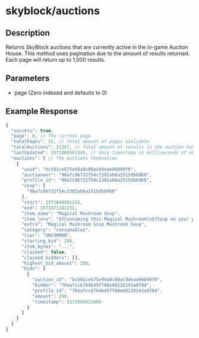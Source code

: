 # skyblock/auctions

## Description
Returns SkyBlock auctions that are currently active in the in-game Auction House. This method uses pagination due to the amount of results returned. Each page will return up to 1,000 results.

## Parameters
- page (Zero indexed and defaults to 0)

## Example Response
```js
{
  "success": true,
  "page": 0, // The current page
  "totalPages": 32, // Total amount of pages avaliable
  "totalAuctions": 31267, // Total amount of results in the auction house
  "lastUpdated": 1571065561345, // Unix timestamp in milliseconds of when the data last updated in the API
  "auctions": [ // The auctions themselves
    {
      "uuid": "bc581ce675e94a0c88ac9deae06090f0",
      "auctioneer": "96a7c06732f54c1382ab6a2515dbb960",
      "profile_id": "96a7c06732f54c1382ab6a2515dbb960",
      "coop": [
        "96a7c06732f54c1382ab6a2515dbb960"
      ],
      "start": 1571049581232,
      "end": 1571071181232,
      "item_name": "Magical Mushroom Soup",
      "item_lore": "§7Consuming this Magical Mushroom\n§7Soup on your private island\n§7allows the player to fly for §a2\n§aminutes§7. Leaving the private\n§7island will remove the effect!\n\n§a§lUNCOMMON",
      "extra": "Magical Mushroom Soup Mushroom Soup",
      "category": "consumables",
      "tier": "UNCOMMON",
      "starting_bid": 256,
      "item_bytes": "...",
      "claimed": false,
      "claimed_bidders": [],
      "highest_bid_amount": 256,
      "bids": [
        {
          "auction_id": "bc581ce675e94a0c88ac9deae06090f0",
          "bidder": "70aafcc6764b45ff80e60226193a0784",
          "profile_id": "70aafcc6764b45ff80e60226193a0784",
          "amount": 256,
          "timestamp": 1571065921089
        }
      ]
    }
  ]
}
```
